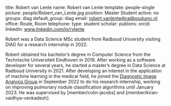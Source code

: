 title: Robert van Lente
name: Robert van Lente
template: people-single
picture: people/Robert_van_Lente.jpg
position: Master Student
active: no
groups: diag
default_group: diag
email: robert.vanlente@radboudumc.nl
office: Route, Room 
telephone:
type: student
scholar: 
publons: 
orcid: 
linkedin: www.linkedin.com/in/rvlente

Robert was a Data Science MSc student from Radboud University visiting DIAG for a research internship in 2022. 

Robert obtained his bachelor’s degree in Computer Science from the Technische Universiteit Eindhoven in 2019. After working as a software developer for several years, he started a master’s degree in Data Science at Radboud University in 2021. After developing an interest in the application of machine learning in the medical field, he joined the [Diagnostic Image Analysis Group](http://diagnijmegen.nl) in September 2022 to do his research internship, working on improving pulmonary nodule classification algorithms until January 2023. He was supervised by [member/colin-jacobs] and [member/kiran-vaidhya-venkadesh].


